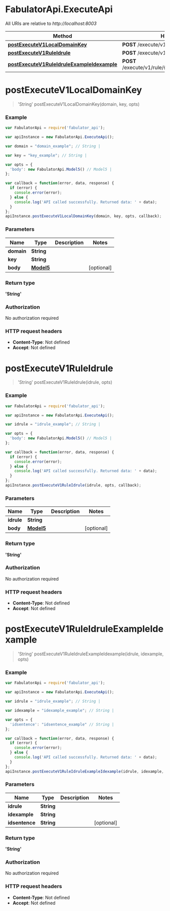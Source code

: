# FabulatorApi.ExecuteApi

All URIs are relative to *http://localhost:8003*

Method | HTTP request | Description
------------- | ------------- | -------------
[**postExecuteV1LocalDomainKey**](ExecuteApi.md#postExecuteV1LocalDomainKey) | **POST** /execute/v1/local/{domain}/{key} | 
[**postExecuteV1RuleIdrule**](ExecuteApi.md#postExecuteV1RuleIdrule) | **POST** /execute/v1/rule/{idrule} | 
[**postExecuteV1RuleIdruleExampleIdexample**](ExecuteApi.md#postExecuteV1RuleIdruleExampleIdexample) | **POST** /execute/v1/rule/{idrule}/example/{idexample} | 


<a name="postExecuteV1LocalDomainKey"></a>
# **postExecuteV1LocalDomainKey**
> &#39;String&#39; postExecuteV1LocalDomainKey(domain, key, opts)



### Example
```javascript
var FabulatorApi = require('fabulator_api');

var apiInstance = new FabulatorApi.ExecuteApi();

var domain = "domain_example"; // String | 

var key = "key_example"; // String | 

var opts = { 
  'body': new FabulatorApi.Model5() // Model5 | 
};

var callback = function(error, data, response) {
  if (error) {
    console.error(error);
  } else {
    console.log('API called successfully. Returned data: ' + data);
  }
};
apiInstance.postExecuteV1LocalDomainKey(domain, key, opts, callback);
```

### Parameters

Name | Type | Description  | Notes
------------- | ------------- | ------------- | -------------
 **domain** | **String**|  | 
 **key** | **String**|  | 
 **body** | [**Model5**](Model5.md)|  | [optional] 

### Return type

**&#39;String&#39;**

### Authorization

No authorization required

### HTTP request headers

 - **Content-Type**: Not defined
 - **Accept**: Not defined

<a name="postExecuteV1RuleIdrule"></a>
# **postExecuteV1RuleIdrule**
> &#39;String&#39; postExecuteV1RuleIdrule(idrule, opts)



### Example
```javascript
var FabulatorApi = require('fabulator_api');

var apiInstance = new FabulatorApi.ExecuteApi();

var idrule = "idrule_example"; // String | 

var opts = { 
  'body': new FabulatorApi.Model5() // Model5 | 
};

var callback = function(error, data, response) {
  if (error) {
    console.error(error);
  } else {
    console.log('API called successfully. Returned data: ' + data);
  }
};
apiInstance.postExecuteV1RuleIdrule(idrule, opts, callback);
```

### Parameters

Name | Type | Description  | Notes
------------- | ------------- | ------------- | -------------
 **idrule** | **String**|  | 
 **body** | [**Model5**](Model5.md)|  | [optional] 

### Return type

**&#39;String&#39;**

### Authorization

No authorization required

### HTTP request headers

 - **Content-Type**: Not defined
 - **Accept**: Not defined

<a name="postExecuteV1RuleIdruleExampleIdexample"></a>
# **postExecuteV1RuleIdruleExampleIdexample**
> &#39;String&#39; postExecuteV1RuleIdruleExampleIdexample(idrule, idexample, opts)



### Example
```javascript
var FabulatorApi = require('fabulator_api');

var apiInstance = new FabulatorApi.ExecuteApi();

var idrule = "idrule_example"; // String | 

var idexample = "idexample_example"; // String | 

var opts = { 
  'idsentence': "idsentence_example" // String | 
};

var callback = function(error, data, response) {
  if (error) {
    console.error(error);
  } else {
    console.log('API called successfully. Returned data: ' + data);
  }
};
apiInstance.postExecuteV1RuleIdruleExampleIdexample(idrule, idexample, opts, callback);
```

### Parameters

Name | Type | Description  | Notes
------------- | ------------- | ------------- | -------------
 **idrule** | **String**|  | 
 **idexample** | **String**|  | 
 **idsentence** | **String**|  | [optional] 

### Return type

**&#39;String&#39;**

### Authorization

No authorization required

### HTTP request headers

 - **Content-Type**: Not defined
 - **Accept**: Not defined

